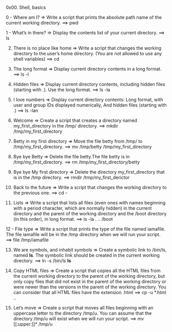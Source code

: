 0x00. Shell, basics

0 - Where am I? => Write a script that prints the absolute path name of the current working directory.
==> pwd

1 - What’s in there? => Display the contents list of your current directory.
==> ls

2. There is no place like home => Write a script that changes the working directory to the user’s home directory. (You are not allowed to use any shell variables)
==> cd 

3. The long format => Display current directory contents in a long format.
==> ls -l

4. Hidden files => Display current directory contents, including hidden files (starting with .). Use the long format.
==> ls -la

5. I love numbers => Display current directory contents: Long format, with user and group IDs displayed numerically, And hidden files (starting with .)
==> ls -lan

6. Welcome => Create a script that creates a directory named my_first_directory in the /tmp/ directory.
==> mkdir /tmp/my_first_directory

7. Betty in my first directory => Move the file betty from /tmp/ to /tmp/my_first_directory.
==> mv /tmp/betty /tmp/my_first_directory

8. Bye bye Betty => Delete the file betty.The file betty is in /tmp/my_first_directory.
==> rm /tmp/my_first_directory/betty

9. Bye bye My first directory => Delete the directory my_first_directory that is in the /tmp directory.
==> rmdir  /tmp/my_first_derictor

10. Back to the future => Write a script that changes the working directory to the previous one.
==> cd -

11. Lists => Write a script that lists all files (even ones with names beginning with a period character, which are normally hidden) in the current directory and the parent of the working directory and the /boot directory (in this order), in long format.
==> ls -la . .. /boot

12 - File type => Write a script that prints the type of the file named iamafile. The file iamafile will be in the /tmp directory when we will run your script.
==> file /tmp/iamafile

13. We are symbols, and inhabit symbols => Create a symbolic link to /bin/ls, named __ls__. The symbolic link should be created in the current working directory.
==> ln -s /bin/ls __ls__

14. Copy HTML files => Create a script that copies all the HTML files from the current working directory to the parent of the working directory, but only copy files that did not exist in the parent of the working directory or were newer than the versions in the parent of the working directory. You can consider that all HTML files have the extension .html
==> cp -u *.html ..

15. Let’s move => Create a script that moves all files beginning with an uppercase letter to the directory /tmp/u. You can assume that the directory /tmp/u will exist when we will run your script.
==> mv [[:upper:]]* /tmp/u


